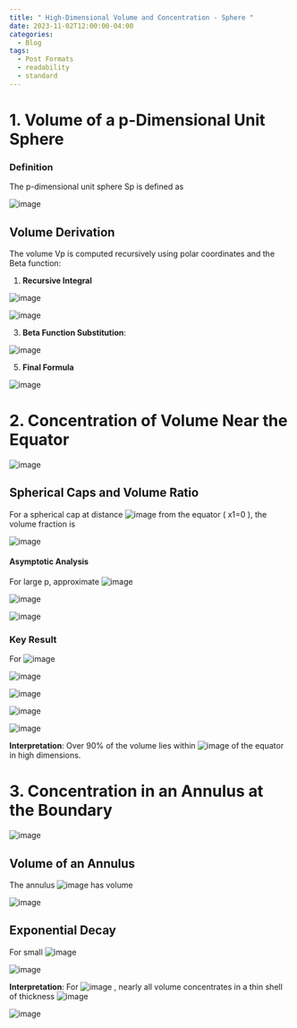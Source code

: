 ```yaml
---
title: " High-Dimensional Volume and Concentration - Sphere "
date: 2023-11-02T12:00:00-04:00
categories:
  - Blog
tags:
  - Post Formats
  - readability
  - standard
---
```






# **1. Volume of a p-Dimensional Unit Sphere**

### **Definition**
The p-dimensional unit sphere Sp is defined as

![image](https://github.com/user-attachments/assets/04bdacc8-279f-44d8-91e3-7033f07dc55c)


## **Volume Derivation**
The volume Vp is computed recursively using polar coordinates and the Beta function:
1. **Recursive Integral**

![image](https://github.com/user-attachments/assets/8d8fa7cb-65c1-443e-9b1a-cea1a608fcb5)


![image](https://github.com/user-attachments/assets/76e76da2-e4f3-4f65-8b6f-8285ea7180bd)


3. **Beta Function Substitution**:
   

![image](https://github.com/user-attachments/assets/765708b1-090f-434a-a6ab-b9625b6668bc)


5. **Final Formula**


![image](https://github.com/user-attachments/assets/0a19c43f-85c6-45ad-99c8-d43e41f5793a)



# **2. Concentration of Volume Near the Equator**

![image](https://github.com/user-attachments/assets/c9c14e2e-50c3-4e36-91b3-91961194ed90)


## **Spherical Caps and Volume Ratio**
For a spherical cap at distance ![image](https://github.com/user-attachments/assets/e6fcc401-1aba-4637-93c1-a1531b50ee8f) from the equator ( x1=0 ), the volume fraction is

![image](https://github.com/user-attachments/assets/bd709aac-d824-482a-9507-8355b35b6c34)


#### **Asymptotic Analysis**
For large p, approximate ![image](https://github.com/user-attachments/assets/8de93fef-59da-4355-8d1d-cc1a6c2e6d9c)



![image](https://github.com/user-attachments/assets/655b9dce-b4e5-46ac-aa02-782a49ad0a6e)

![image](https://github.com/user-attachments/assets/0375aae1-586f-4e20-b448-283efad4cbbf)


### **Key Result**
For ![image](https://github.com/user-attachments/assets/397d5af8-636a-43a2-88aa-ea150400ae1e)


![image](https://github.com/user-attachments/assets/c24e66cb-7150-4e6f-b184-3700256b68e1)

![image](https://github.com/user-attachments/assets/ebaa2c07-739a-4175-92b5-b215fafd4516)

![image](https://github.com/user-attachments/assets/f4949736-0990-4bcc-95ee-bcaa32d280c5)

![image](https://github.com/user-attachments/assets/a76110a5-5af9-4f59-b338-7f219cca76a0)


**Interpretation**: Over 90% of the volume lies within ![image](https://github.com/user-attachments/assets/b0d9a8f6-cece-4817-a561-14679d55cf73) of the equator in high dimensions.


# **3. Concentration in an Annulus at the Boundary**

![image](https://github.com/user-attachments/assets/497716e8-08bd-4bae-ae92-d69fa121c15c)


## **Volume of an Annulus**
The annulus ![image](https://github.com/user-attachments/assets/9c90755c-22cc-41b2-8b23-03da8d7f3c0a) has volume

![image](https://github.com/user-attachments/assets/726a1753-de35-47ad-8cf0-4b9a1e141629)

## **Exponential Decay**
For small ![image](https://github.com/user-attachments/assets/cf539daf-3dfe-4afc-a977-2bcb4f4fec19)

![image](https://github.com/user-attachments/assets/06d08523-6b18-4ce8-8c69-cf8424415344)

**Interpretation**: For ![image](https://github.com/user-attachments/assets/99b18fda-513e-4d2d-9539-dab31b75a72b)
, nearly all volume concentrates in a thin shell of thickness ![image](https://github.com/user-attachments/assets/52cf3ae7-65fd-4e7b-8d09-2d0d26af8c12)


![image](https://github.com/user-attachments/assets/46b4fac6-f9bc-4548-85e0-d1b1cb197b0d)







